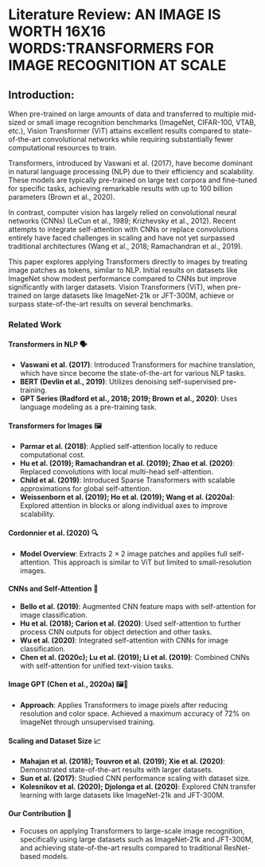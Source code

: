 # Literature Review: AN IMAGE IS WORTH 16X16 WORDS:TRANSFORMERS FOR IMAGE RECOGNITION AT SCALE

## Introduction:
When pre-trained on large amounts of data and transferred to multiple mid-sized or small image recognition benchmarks (ImageNet, CIFAR-100, VTAB, etc.), Vision Transformer (ViT) attains excellent results compared to state-of-the-art convolutional networks while requiring substantially fewer computational resources to train.

Transformers, introduced by Vaswani et al. (2017), have become dominant in natural language processing (NLP) due to their efficiency and scalability. These models are typically pre-trained on large text corpora and fine-tuned for specific tasks, achieving remarkable results with up to 100 billion parameters (Brown et al., 2020).

In contrast, computer vision has largely relied on convolutional neural networks (CNNs) (LeCun et al., 1989; Krizhevsky et al., 2012). Recent attempts to integrate self-attention with CNNs or replace convolutions entirely have faced challenges in scaling and have not yet surpassed traditional architectures (Wang et al., 2018; Ramachandran et al., 2019).

This paper explores applying Transformers directly to images by treating image patches as tokens, similar to NLP. Initial results on datasets like ImageNet show modest performance compared to CNNs but improve significantly with larger datasets. Vision Transformers (ViT), when pre-trained on large datasets like ImageNet-21k or JFT-300M, achieve or surpass state-of-the-art results on several benchmarks.

### Related Work

#### Transformers in NLP 🗣️
- **Vaswani et al. (2017)**: Introduced Transformers for machine translation, which have since become the state-of-the-art for various NLP tasks.
- **BERT (Devlin et al., 2019)**: Utilizes denoising self-supervised pre-training.
- **GPT Series (Radford et al., 2018; 2019; Brown et al., 2020)**: Uses language modeling as a pre-training task.

#### Transformers for Images 🖼️
- **Parmar et al. (2018)**: Applied self-attention locally to reduce computational cost.
- **Hu et al. (2019); Ramachandran et al. (2019); Zhao et al. (2020)**: Replaced convolutions with local multi-head self-attention.
- **Child et al. (2019)**: Introduced Sparse Transformers with scalable approximations for global self-attention.
- **Weissenborn et al. (2019); Ho et al. (2019); Wang et al. (2020a)**: Explored attention in blocks or along individual axes to improve scalability.

#### Cordonnier et al. (2020) 🔍
- **Model Overview**: Extracts 2 × 2 image patches and applies full self-attention. This approach is similar to ViT but limited to small-resolution images.

#### CNNs and Self-Attention 🤖
- **Bello et al. (2019)**: Augmented CNN feature maps with self-attention for image classification.
- **Hu et al. (2018); Carion et al. (2020)**: Used self-attention to further process CNN outputs for object detection and other tasks.
- **Wu et al. (2020)**: Integrated self-attention with CNNs for image classification.
- **Chen et al. (2020c); Lu et al. (2019); Li et al. (2019)**: Combined CNNs with self-attention for unified text-vision tasks.

#### Image GPT (Chen et al., 2020a) 🖼️🤖
- **Approach**: Applies Transformers to image pixels after reducing resolution and color space. Achieved a maximum accuracy of 72% on ImageNet through unsupervised training.

#### Scaling and Dataset Size 📈
- **Mahajan et al. (2018); Touvron et al. (2019); Xie et al. (2020)**: Demonstrated state-of-the-art results with larger datasets.
- **Sun et al. (2017)**: Studied CNN performance scaling with dataset size.
- **Kolesnikov et al. (2020); Djolonga et al. (2020)**: Explored CNN transfer learning with large datasets like ImageNet-21k and JFT-300M.

#### Our Contribution 🚀
- Focuses on applying Transformers to large-scale image recognition, specifically using large datasets such as ImageNet-21k and JFT-300M, and achieving state-of-the-art results compared to traditional ResNet-based models.

